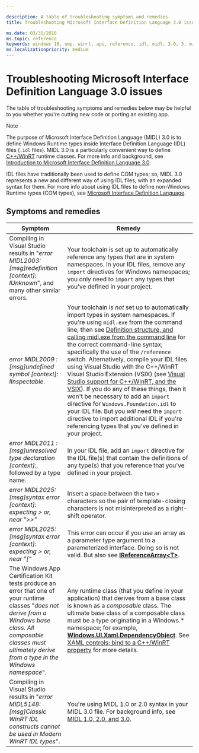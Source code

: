 ```yaml
---

description: A table of troubleshooting symptoms and remedies.
title: Troubleshooting Microsoft Interface Definition Language 3.0 issues

ms.date: 03/31/2018
ms.topic: reference
keywords: windows 10, uwp, winrt, api, reference, idl, midl, 3.0, 3, midl3, troubleshooting
ms.localizationpriority: medium
---
```


# Troubleshooting Microsoft Interface Definition Language 3.0 issues
The table of troubleshooting symptoms and remedies below may be helpful to you whether you're cutting new code or porting an existing app.

> [!NOTE]
> The purpose of Microsoft Interface Definition Language (MIDL) 3.0 is to define Windows Runtime types inside Interface Definition Language (IDL) files (`.idl` files). MIDL 3.0 is a particularly convenient way to define [C++/WinRT](/windows/uwp/cpp-and-winrt-apis/index) runtime classes. For more info and background, see [Introduction to Microsoft Interface Definition Language 3.0](intro.md).
>
> IDL files have traditionally been used to define COM types; so, MIDL 3.0 represents a new and different way of using IDL files, with an expanded syntax for them. For more info about using IDL files to define non-Windows Runtime types (COM types), see [Microsoft Interface Definition Language](/windows/desktop/midl/midl-start-page).

## Symptoms and remedies
| Symptom | Remedy |
|---------|--------|
| Compiling in Visual Studio results in "*error MIDL2003: [msg]redefinition [context]: IUnknown*", and many other similar errors. | Your toolchain is set up to automatically reference any types that are in system namespaces. In your IDL files, remove any `import` directives for Windows namespaces; you only need to `import` any types that you've defined in your project. |
| *error MIDL2009 : [msg]undefined symbol [context]: IInspectable*. | Your toolchain is *not* set up to automatically import types in system namespaces. If you're using `midl.exe` from the command line, then see [Definition structure, and calling midl.exe from the command line](intro.md#definition-structure-and-calling-midlexe-from-the-command-line) for the correct command-line syntax; specifically the use of the `/reference` switch. Alternatively, compile your IDL files using Visual Studio with the C++/WinRT Visual Studio Extension (VSIX) (see [Visual Studio support for C++/WinRT, and the VSIX](/windows/uwp/cpp-and-winrt-apis/intro-to-using-cpp-with-winrt#visual-studio-support-for-cwinrt-xaml-the-vsix-extension-and-the-nuget-package)). If you do any of these things, then it won't be necessary to add an `import` directive for `Windows.Foundation.idl` to your IDL file. But you *will* need the `import` directive to import additional IDL if you're referencing types that you've defined in your project. |
| *error MIDL2011 : [msg]unresolved type declaration [context]:*, followed by a type name. | In your IDL file, add an `import` directive for the IDL file(s) that contain the definitions of any type(s) that you reference that you've defined in your project. |
| *error MIDL2025: [msg]syntax error [context]: expecting > or, near ">>"* | Insert a space between the two `>` characters so the pair of template-closing characters is not misinterpreted as a right-shift operator. |
| *error MIDL2025: [msg]syntax error [context]: expecting > or, near "["* | This error can occur if you use an array as a parameter type argument to a parameterized interface. Doing so is not valid. But also see [**IReferenceArray\<T\>**](/uwp/api/windows.foundation.ireferencearray_t_). |
| The Windows App Certification Kit tests produce an error that one of your runtime classes "*does not derive from a Windows base class. All composable classes must ultimately derive from a type in the Windows namespace*".|Any runtime class (that you define in your application) that derives from a base class is known as a *composable* class. The ultimate base class of a composable class must be a type originating in a Windows.* namespace; for example, [**Windows.UI.Xaml.DependencyObject**](/uwp/api/windows.ui.xaml.dependencyobject). See [XAML controls; bind to a C++/WinRT property](/windows/uwp/cpp-and-winrt-apis/binding-property) for more details.|
| Compiling in Visual Studio results in "*error MIDL5148: [msg]Classic WinRT IDL constructs cannot be used in Modern WinRT IDL types*". | You're using MIDL 1.0 or 2.0 syntax in your MIDL 3.0 file. For background info, see [MIDL 1.0, 2.0, and 3.0](intro.md#midl-10-20-and-30). |